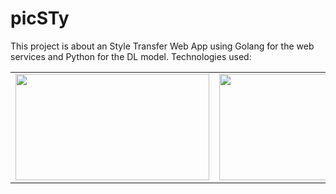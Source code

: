 # picSTy
This project is about an Style Transfer Web App using Golang for the web services and Python for the DL model.
Technologies used: 
<table>
<tr>
    <td><img src="https://i1.wp.com/www.clubdetecnologia.net/wp-content/uploads/2017/11/tensorflow-logo.png?fit=256%2C256&ssl=1" width="310" height="170"></img></td>
    <td><img src="https://i0.wp.com/unaaldia.hispasec.com/wp-content/uploads/2020/12/golang.png?fit=700%2C395&ssl=1" width="310" height="170"></img></td>
    <td><img src="https://www.docker.com/sites/default/files/d8/styles/role_icon/public/2019-07/Docker-Logo-White-RGB_Vertical-BG_0.png?itok=8Tuac9I3" width="310" height="170"></img></td>
    <td><img src="http://www.cursosgis.com/wp-content/uploads/2017/06/lenguajes_1.png" width="310" height="170"></img></td>
</tr>
</table>
